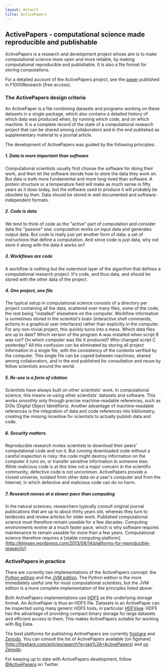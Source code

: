 ```yaml
---
layout: default
title: ActivePapers
---
```


## ActivePapers - computational science made reproducible and publishable

ActivePapers is a research and development project whose aim is to
make computational science more open and more reliable, by making
computational reproducible and publishable. It is also a file format
for storing computations.

For a detailed account of the ActivePapers project, see the
[paper](http://dx.doi.org/10.12688/f1000research.5773.3) published
in F1000Research (free access).

### The ActivePapers design criteria

An ActivePaper is a file combining datasets and programs working on
these datasets in a single package, which also contains a detailed
history of which data was produced when, by running which code, and on
which machine. It is a complete record of the state of a computational
research project that can be shared among collaborators and in the end
published as supplementary material to a journal article.

The development of ActivePapers was guided by the following principles:

##### 1. Data is more important than software

Computational scientists usually first choose the software for doing
their work, and then let the software decide how to store the data
they work on. But data is both more fundamental and more long-lived
than software. A protein structure or a temperature field will make as
much sense in fifty years as it does today, but the software used to
produce it will probably be obsolete by then. Data should be stored in
well documented and software-independent formats.

##### 2. Code is data

We tend to think of code as the "active" part of computation and
consider data the "passive" one: computation works on input data and
generates output data. But code is really just yet another form of
data: a set of instructions that define a computation. And since code
is just data, why not store it along with the data it works on?

##### 3. Workflows are code

A workflow is nothing but the outermost layer of the algorithm that
defines a computational research project. It's code, and thus data,
and should be stored with the other data of the project.

##### 4. One project, one file

The typical setup in computational science consists of a directory per
project containing all the data, scattered over many files, some of
the code, the rest being "installed" elsewhere on the computer.
Workflow information is sometimes stored in the scientist's brain
(interactive shell commands, actions in a graphical user interfaces)
rather than explicitly in the computer. For any non-trivial project,
this quickly turns into a mess. Which data files are up to date?
Which version of the program A was installed when script B was run?
On which computer was file X produced? Who changed script C yesterday?
All this confusion can be eliminated by storing all project
information in a single file, with the consistency of the contents
verified by the computer. This single file can be copied between
machines, shared among collaborators, and in the end published
for consultation and reuse by fellow scientists around the world.

##### 5. Re-use is a form of citation

Scientists have always built on other scientists' work. In
computational science, this means re-using other scientists' datasets
and software. This works smoothly only through precise
machine-readable references, such as DOIs (Digital Object Identifiers).
Another advantage of machine-readable references is the integration
of data and code references into bibliometry, creating the missing
incentive for scientists to actually publish data and code.

##### 6. Security matters.

Reproducible research invites scientists to download their peers'
computational code and run it. But running downloaded code without a
careful inspection is risky: the code might destroy information on the
computer it runs on, or transfer sensitive information to someone
else. While malicious code is at this time not a major concern in the
scientific community, defective code is not uncommon. ActivePapers
provide a closed universe, isolated from other data on a user's
computer and from the Internet, in which defective and malicious code
can do no harm.

##### 7. Research moves at a slower pace than computing

In the natural sciences, researchers typically consult original
journal publications that are up to about thirty years old, whereas
they turn to textbooks and review articles for older work.
Published computational science must therefore remain useable
for a few decades. Computing environments evolve at a much
faster pace, which is why software requires maintenance
to remain useable for more than a few years. Computational
science therefore requires a [stable computing platform]
(http://khinsen.wordpress.com/2013/08/14/platforms-for-reproducible-research/).


### ActivePapers in practice

There are currently two implementations of the ActivePapers
concept: the [Python edition](./python-edition/) and the
[JVM edition](./jvm-edition). The Python edition is the more
immediately useful one for most computational scientists, but
the JVM edition is a more complete implementation of the
principles listed above.

Both ActivePapers implementations use
[HDF5](http://www.hdfgroup.org/HDF5/) as the underlying storage
format. An ActivePaper is thus an HDF5 file. Datasets in an
ActivePaper can be inspected using many generic HDF5 tools, in
particular [HDFView](http://www.hdfgroup.org/hdf-java-html/hdfview/).
HDF5 has the advantage of providing compact binary storage for large
datasets and efficient access to them. This makes ActivePapers
suitable for working with Big Data.

The best platforms for publishing ActivePapers are currently
[figshare](http://figshare.com/) and [Zenodo](http://zenodo.org). You
can consult the list of ActivePapers available [on figshare]
(http://figshare.com/articles/search?q=tag%3A+ActivePapers) and
[on Zenodo](https://zenodo.org/search?f=keyword&p="ActivePapers").

For keeping up to date with ActivePapers development,
follow [@ActivePapers](https://twitter.com/ActivePapers) on Twitter.
